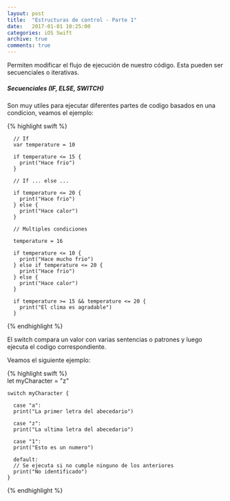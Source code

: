 ```yaml
---
layout: post
title:  "Estructuras de control - Parte 1"
date:   2017-01-01 10:25:00
categories: iOS Swift
archive: true
comments: true
---
```


Permiten modificar el flujo de ejecución de nuestro código. Esta pueden ser secuenciales o iterativas.

##### Secuenciales (IF, ELSE, SWITCH)

Son muy utiles para ejecutar diferentes partes de codigo basados en una condicion, veamos el ejemplo:

{% highlight swift %}

      // If
      var temperature = 10

      if temperature <= 15 {
        print("Hace frio")
      }

      // If ... else ...

      if temperature <= 20 {
        print("Hace frio")
      } else {
        print("Hace calor")
      }

      // Multiples condiciones

      temperature = 16

      if temperature <= 10 {
        print("Hace mucho frio")
      } else if temperature <= 20 {
        print("Hace frio")
      } else {
        print("Hace calor")
      }

      if temperature >= 15 && temperature <= 20 {
        print("El clima es agradable")
      }

{% endhighlight %}


El switch compara un valor con varias sentencias o patrones y luego ejecuta el codigo correspondiente.

Veamos el siguiente ejemplo:

{% highlight swift %}    
    let myCharacter = "z"

    switch myCharacter {

      case "a":
      print("La primer letra del abecedario")

      case "z":
      print("La ultima letra del abecedario")

      case "1":
      print("Esto es un numero")

      default:
      // Se ejecuta si no cumple ninguno de los anteriores
      print("No identificado")
    }
{% endhighlight %}
